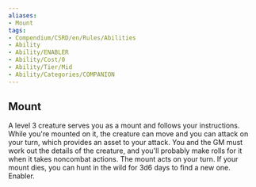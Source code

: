 ```yaml
---
aliases:
- Mount
tags:
- Compendium/CSRD/en/Rules/Abilities
- Ability
- Ability/ENABLER
- Ability/Cost/0
- Ability/Tier/Mid
- Ability/Categories/COMPANION
---
```


  
## Mount  
A level 3 creature serves you as a mount and follows your instructions. While you're mounted on it, the creature can move and you can attack on your turn, which provides an asset to your attack. You and the GM must work out the details of the creature, and you'll probably make rolls for it when it takes noncombat actions. The mount acts on your turn. If your mount dies, you can hunt in the wild for 3d6 days to find a new one. Enabler. 